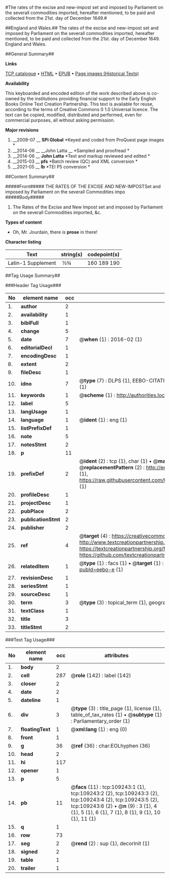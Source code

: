 #The rates of the excise and new-impost set and imposed by Parliament on the severall commodities imported, hereafter mentioned, to be paid and collected from the 21st. day of December 1649.#

##England and Wales.##
The rates of the excise and new-impost set and imposed by Parliament on the severall commodities imported, hereafter mentioned, to be paid and collected from the 21st. day of December 1649.
England and Wales.

##General Summary##

**Links**

[TCP catalogue](http://www.ota.ox.ac.uk/tcp/)  • 
[HTML](http://tei.it.ox.ac.uk/tcp/Texts-HTML/free/A39/A39481.html)  • 
[EPUB](http://tei.it.ox.ac.uk/tcp/Texts-EPUB/free/A39/A39481.epub) • 
[Page images (Historical Texts)](https://historicaltexts.jisc.ac.uk/eebo-19637719e)

**Availability**

This keyboarded and encoded edition of the work described above is co-owned by the
    institutions providing financial support to the Early English Books Online Text Creation
    Partnership. This text is available for reuse, according to the terms of  Creative Commons 0 1.0 Universal
    licence. The text can be copied, modified, distributed and performed, even for commercial
    purposes, all without asking permission.

**Major revisions**

1. __2009-07 __ __SPi Global__ *Keyed and coded from ProQuest page images *
1. __2014-06 __ __John Latta __ *Sampled and proofread *
1. __2014-06 __ __John Latta__ *Text and markup reviewed and edited *
1. __2015-03 __ __pfs__ *Batch review (QC) and XML conversion *
1. __2021-05 __ __lb__ *TEI P5 conversion *

##Content Summary##

#####Front#####
THE RATES OF THE EXCISE AND NEW-IMPOSTSet and imposed by Parliament on the severall Commodities impo
#####Body#####

1. The Rates of the Excise and New Impost set and imposed by Parliament on the severall Commodities imported, &c.

**Types of content**

  * Oh, Mr. Jourdain, there is **prose** in there!

**Character listing**


|Text|string(s)|codepoint(s)|
|---|---|---|
|Latin-1 Supplement| ½¾|160 189 190|

##Tag Usage Summary##

###Header Tag Usage###

|No|element name|occ|attributes|
|---|---|---|---|
|1.|__author__|2||
|2.|__availability__|1||
|3.|__biblFull__|1||
|4.|__change__|5||
|5.|__date__|7| @__when__ (1) : 2016-02 (1)|
|6.|__editorialDecl__|1||
|7.|__encodingDesc__|1||
|8.|__extent__|2||
|9.|__fileDesc__|1||
|10.|__idno__|7| @__type__ (7) : DLPS (1), EEBO-CITATION (1), VID (1), EEBO-PROQUEST (1), STC (2), OCLC (1)|
|11.|__keywords__|1| @__scheme__ (1) : http://authorities.loc.gov/ (1)|
|12.|__label__|5||
|13.|__langUsage__|1||
|14.|__language__|1| @__ident__ (1) : eng (1)|
|15.|__listPrefixDef__|1||
|16.|__note__|5||
|17.|__notesStmt__|2||
|18.|__p__|11||
|19.|__prefixDef__|2| @__ident__ (2) : tcp (1), char (1)  •  @__matchPattern__ (2) : ([0-9\-]+):([0-9IVX]+) (1), (.+) (1)  •  @__replacementPattern__ (2) : http://eebo.chadwyck.com/downloadtiff?vid=$1&page=$2 (1), https://raw.githubusercontent.com/textcreationpartnership/Texts/master/tcpchars.xml#$1 (1)|
|20.|__profileDesc__|1||
|21.|__projectDesc__|1||
|22.|__pubPlace__|2||
|23.|__publicationStmt__|2||
|24.|__publisher__|2||
|25.|__ref__|4| @__target__ (4) : https://creativecommons.org/publicdomain/zero/1.0/ (1), http://www.textcreationpartnership.org/docs/. (1), https://textcreationpartnership.org/faq/#faq05 (1), https://github.com/textcreationpartnership (1)|
|26.|__relatedItem__|1| @__type__ (1) : facs (1)  •  @__target__ (1) : https://data.historicaltexts.jisc.ac.uk/view?pubId=eebo-e (1)|
|27.|__revisionDesc__|1||
|28.|__seriesStmt__|1||
|29.|__sourceDesc__|1||
|30.|__term__|3| @__type__ (3) : topical_term (1), geographic_name (2)|
|31.|__textClass__|1||
|32.|__title__|3||
|33.|__titleStmt__|2||


###Text Tag Usage###

|No|element name|occ|attributes|
|---|---|---|---|
|1.|__body__|2||
|2.|__cell__|287| @__role__ (142) : label (142)|
|3.|__closer__|2||
|4.|__date__|2||
|5.|__dateline__|1||
|6.|__div__|3| @__type__ (3) : title_page (1), license (1), table_of_tax_rates (1)  •  @__subtype__ (1) : Parliamentary_order (1)|
|7.|__floatingText__|1| @__xml:lang__ (1) : eng (0)|
|8.|__front__|1||
|9.|__g__|36| @__ref__ (36) : char:EOLhyphen (36)|
|10.|__head__|2||
|11.|__hi__|117||
|12.|__opener__|1||
|13.|__p__|5||
|14.|__pb__|11| @__facs__ (11) : tcp:109243:1 (1), tcp:109243:2 (2), tcp:109243:3 (2), tcp:109243:4 (2), tcp:109243:5 (2), tcp:109243:6 (2)  •  @__n__ (9) : 3 (1), 4 (1), 5 (1), 6 (1), 7 (1), 8 (1), 9 (1), 10 (1), 11 (1)|
|15.|__q__|1||
|16.|__row__|73||
|17.|__seg__|2| @__rend__ (2) : sup (1), decorInit (1)|
|18.|__signed__|2||
|19.|__table__|1||
|20.|__trailer__|1||
